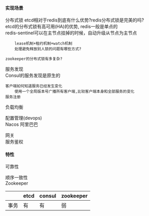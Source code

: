 #### 实现场景
分布式锁
    etcd相对于redis到底有什么优势?redis分布式锁是完美的吗?  
    etcd的分布式锁有高可用(HA)的优势, redis一般是单点的  
    redis-sentinel可以在主节点挂掉的时候，自动升级从节点为主节点  

        lease机制+租约机制+watch机制  
        处理避免释放别人锁的问题有哪些方式?  

    zookeeper的分布式锁有多复杂?  

服务发现  
    Consul的服务发现是原生的  

    客户端如何知道服务已经发生变化  
        使用一个全局版本号广播所有客户端,比较客户端本身和全部服务的变化  
    服务注册  

负载均衡  


配置管理(devops)  
    Nacos  阿里巴巴

网关  
    服务鉴权

#### 特性
可靠性  

顺序一致性  
    Zookeeper  

| |etcd |consul | zookeeper |
| -- | -- | -- | -- |
| 事务 |有|有 | 弱|

